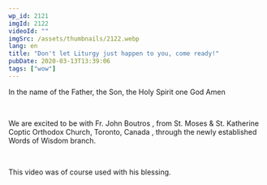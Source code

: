 ```yaml
---
wp_id: 2121
imgId: 2122
videoId: ""
imgSrc: /assets/thumbnails/2122.webp
lang: en
title: "Don't let Liturgy just happen to you, come ready!"
pubDate: 2020-03-13T13:39:06
tags: ["wow"]
---
```


<p>In the name of the Father, the Son, the Holy Spirit one God Amen</p>
<p>&nbsp;</p>
<p>We are excited to be with Fr. John Boutros , from St. Moses &amp; St. Katherine Coptic Orthodox Church, Toronto, Canada , through the newly established Words of Wisdom branch.</p>
<p>&nbsp;</p>
<p>This video was of course used with his blessing.</p>
